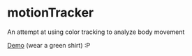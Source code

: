 # motionTracker
An attempt at using color tracking to analyze body movement

[Demo](https://isakulstrup.github.io/motionTracker/) (wear a green shirt) :P
